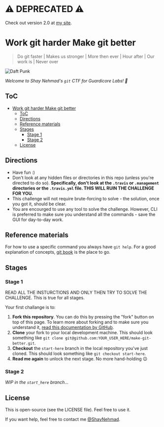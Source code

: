 # ⚠ DEPRECATED ⚠

Check out version 2.0 at [my site](https://mrnice.dev/).


# Work git harder Make git better

> Do git faster | Makes us stronger | More then ever | Hour after | Our work is | Never over

![Daft Punk](https://media.giphy.com/media/mvRt9fiKKz7Ve/giphy.gif)

_Welcome to Shay Nehmad's `git` CTF for Guardicore Labs! 🚩_

## ToC

- [Work git harder Make git better](#work-git-harder-make-git-better)
  - [ToC](#toc)
  - [Directions](#directions)
  - [Reference materials](#reference-materials)
  - [Stages](#stages)
    - [Stage 1](#stage-1)
    - [Stage 2](#stage-2)
  - [License](#license)

## Directions

- Have fun :)
- Don't look at any hidden files or directories in this repo (unless you're directed to do so). **Specifically, don't look at the `.travis` or `.management` directories or the `.travis.yml` file. THIS WILL RUIN THE CHALLENGE FOR YOU.**
- This challenge will not require brute-forcing to solve - the solution, once you got it, should be clear.
- You are encourged to use any tool to solve the challenge. However, CLI is preferred to make sure you understand all the commands - save the GUI for day-to-day work.

## Reference materials
  
For how to use a specific command you always have `git help`. For a good explanation of concepts, [git book](https://git-scm.com/book/en/v2) is the place to go.

## Stages

### Stage 1

READ ALL THE INSTURCTIONS AND ONLY THEN TRY TO SOLVE THE CHALLENGE. This is true for all stages.

Your first challange is to:

1. **Fork this repository**. You can do this by pressing the "fork" button on top of this page. To learn more about forking and to make sure you understand it, [read this documentation by GitHub](https://help.github.com/en/github/getting-started-with-github/fork-a-repo).
2. **Clone** your fork to your local development machine. This should look something like `git clone git@github.com:YOUR_USER_HERE/make-git-better.git`.
3. **Checkout** the `start-here` branch in the local repository you've just cloned. This should look something like `git checkout start-here`.
4. **Read me again** to unlock the next stage. No more hand-holding 😉

### Stage 2

_WIP in the `start_here` branch_...

## License

This is open-source (see the LICENSE file). Feel free to use it.

If you want help, feel free to contact me [@ShayNehmad](https://twitter.com/ShayNehmad).
